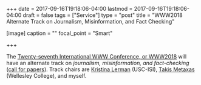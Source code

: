 +++
date = 2017-09-16T19:18:06-04:00
lastmod = 2017-09-16T19:18:06-04:00
draft = false
tags = ["Service"]
type = "post"
title = "WWW2018 Alternate Track on Journalism, Misinformation, and Fact Checking"

[image]
caption = ""
focal_point = "Smart"

+++

The [Twenty-seventh International WWW Conference, or
WWW2018](https://www2018.thewebconf.org/) will have an alternate track on
*journalism, misinformation, and fact-checking* ([call for
papers](https://www2018.thewebconf.org/call-for-papers/misinformation-cfp/)).
Track chairs are [Kristina
Lerman](https://www.isi.edu/integration/people/lerman/index.html) (USC-ISI),
[Takis Metaxas](http://cs.wellesley.edu/~pmetaxas/) (Wellesley College), and
myself.

